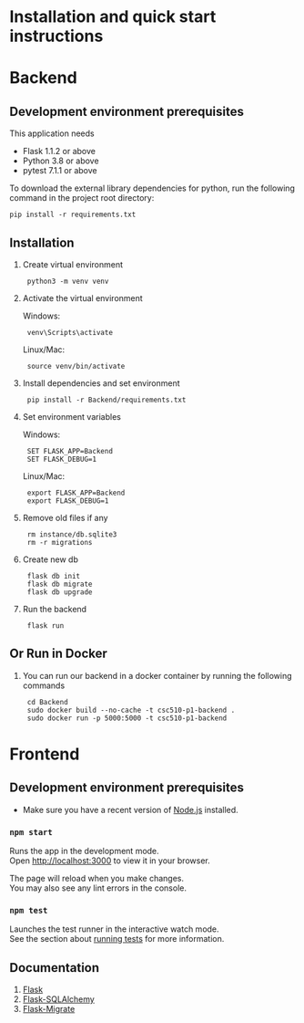 # Installation and quick start instructions



# Backend

## Development environment prerequisites
This application needs 
- Flask 1.1.2 or above
- Python 3.8 or above
- pytest 7.1.1 or above

 To download the external library dependencies for python, run the following command in the project root directory:

```console
pip install -r requirements.txt
```

## Installation

1. Create virtual environment 
    
        python3 -m venv venv 

1. Activate the virtual environment 

    Windows:

        venv\Scripts\activate 
    
    Linux/Mac:

        source venv/bin/activate

1. Install dependencies and set environment 
        
        pip install -r Backend/requirements.txt
        
1. Set environment variables
    
    Windows:

        SET FLASK_APP=Backend
        SET FLASK_DEBUG=1
        
    Linux/Mac:

        export FLASK_APP=Backend
        export FLASK_DEBUG=1

1. Remove old files if any  
        
        rm instance/db.sqlite3
        rm -r migrations
        
1. Create new db
    
        flask db init 
        flask db migrate
        flask db upgrade

1. Run the backend
        
        flask run

## Or Run in Docker 

1. You can run our backend in a docker container by running the following commands
        
        cd Backend
        sudo docker build --no-cache -t csc510-p1-backend .
        sudo docker run -p 5000:5000 -t csc510-p1-backend
# Frontend

## Development environment prerequisites

- Make sure you have a recent version of [Node.js](https://nodejs.org/en/) installed.

### `npm start`

Runs the app in the development mode.\
Open [http://localhost:3000](http://localhost:3000) to view it in your browser.

The page will reload when you make changes.\
You may also see any lint errors in the console.

### `npm test`

Launches the test runner in the interactive watch mode.\
See the section about [running tests](https://facebook.github.io/create-react-app/docs/running-tests) for more information.
## Documentation 
1. [Flask](https://flask.palletsprojects.com/en/2.2.x/)
1. [Flask-SQLAlchemy](https://flask-sqlalchemy.palletsprojects.com/en/3.0.x/)
1. [Flask-Migrate](https://flask-migrate.readthedocs.io/en/latest/)
